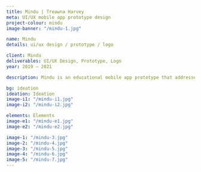 ```yaml
---
title: Mindu | Treawna Harvey
meta: UI/UX mobile app prototype design
project-colour: mindu
image-banner: "/mindu-1.jpg"

name: Mindu
details: ui/ux design / prototype / logo

client: Mindu
deliverables: UI/UX Design, Prototype, Logo
year: 2019 – 2021

description: Mindu is an educational mobile app prototype that addresses <a class="un-goals" href="https://www.un.org/sustainabledevelopment/health/" target="_blank">UN Sustainable Development Goal target 3.4</a> by promoting mental health and well-being. The app takes users through an interactive learning experience while reinforcing material through weekly challenges. <br><br>The friendly and minimal design of the Mindu app makes it easy to navigate, allowing many users to learn about their mental health and discover simple ways to improve it through lifestyle and nutrition.

bg: ideation
ideation: Ideation
image-i1: "/mindu-i1.jpg"
image-i2: "/mindu-i2.jpg"

elements: Elements
image-e1: "/mindu-e1.jpg"
image-e2: "/mindu-e2.jpg"

image-1: "/mindu-3.jpg"
image-2: "/mindu-4.jpg"
image-3: "/mindu-5.jpg"
image-4: "/mindu-6.jpg"
image-5: "/mindu-7.jpg"
---
```


